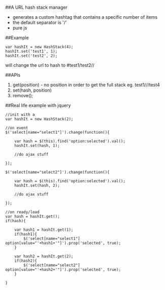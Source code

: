 ##A URL hash stack manager
- generates a custom hashtag that contains a specific number of items 
- the default separator is '/'
- pure js

##Example
```
var hashIt = new HashStack(4);
hashIt.set('test1', 1);
hashIt.set('test2', 2);
```
will change the url to hash to #test1/test2//



##APIs

1. get(position) - no position in order to get the full stack eg. test1///test4
2. set(hash, position)
3. remove();


##Real life example with jquery

```
//init with a
var hashIt = new HashStack(2);

//on event
$('select[name="select1"]').change(function(){

	var hash = $(this).find('option:selected').val();
	hashIt.set(hash, 1);
	
	//do ajax stuff
		
});

$('select[name="select2"]').change(function(){

	var hash = $(this).find('option:selected').val();
	hashIt.set(hash, 2);
	
	//do ajax stuff
		
});

//on ready/load
var hash = hashIt.get();
if(hash){

	var hash1 = hashIt.get(1);
	if(hash1){
		$('select[name="select1"] option[value="'+hash1+'"]').prop('selected', true);
	}
	
	var hash2 = hashIt.get(2);
	if(hash2){
		$('select[name="select2"] option[value="'+hash2+'"]').prop('selected', true);
	}

}

```

